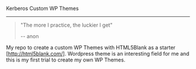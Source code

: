 Kerberos Custom WP Themes

<hr>


> "The more I practice, the luckier I get"
>
> -- anon

My repo to create a custom WP Themes with HTML5Blank as a starter [http://html5blank.com/]. Wordpress theme is an interesting field for me and this is my first trial to create my own WP Themes.

